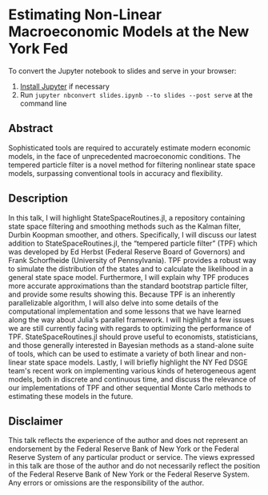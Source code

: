 # Estimating Non-Linear Macroeconomic Models at the New York Fed

To convert the Jupyter notebook to slides and serve in your browser:

1. [Install Jupyter](http://jupyter.org/install.html) if necessary
2. Run `jupyter nbconvert slides.ipynb --to slides --post serve` at the command
   line

## Abstract

Sophisticated tools are required to accurately estimate modern economic models, in the face of
unprecedented macroeconomic conditions. The tempered particle filter is a novel method for
filtering nonlinear state space models, surpassing conventional tools in accuracy and
flexibility.

## Description
In this talk, I will highlight StateSpaceRoutines.jl, a repository containing state space
filtering and smoothing methods such as the Kalman filter, Durbin Koopman smoother, and
others. Specifically, I will discuss our latest addition to StateSpaceRoutines.jl, the
“tempered particle filter” (TPF) which was developed by Ed Herbst (Federal Reserve Board of
Governors) and Frank Schorfheide (University of Pennsylvania). TPF provides a robust way to
simulate the distribution of the states and to calculate the likelihood in a general state
space model. Furthermore, I will explain why TPF produces more accurate approximations than
the standard bootstrap particle filter, and provide some results showing this. Because TPF
is an inherently parallelizable algorithm, I will also delve into some details of the
computational implementation and some lessons that we have learned along the way about
Julia's parallel framework. I will highlight a few issues we are still currently facing with
regards to optimizing the performance of TPF. StateSpaceRoutines.jl should prove useful to
economists, statisticians, and those generally interested in Bayesian methods as a
stand-alone suite of tools, which can be used to estimate a variety of both linear and
non-linear state space models. Lastly, I will briefly highlight the NY Fed DSGE team's
recent work on implementing various kinds of heterogeneous agent models, both in discrete
and continuous time, and discuss the relevance of our implementations of TPF and other
sequential Monte Carlo methods to estimating these models in the future.

## Disclaimer

This talk reflects the experience of the author and does not represent an
endorsement by the Federal Reserve Bank of New York or the Federal Reserve
System of any particular product or service. The views expressed in this talk
are those of the author and do not necessarily reflect the position of the
Federal Reserve Bank of New York or the Federal Reserve System. Any errors or
omissions are the responsibility of the author.
